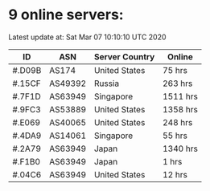 # 9 online servers:

Latest update at: Sat Mar 07 10:10:10 UTC 2020

| ID | ASN | Server Country | Online |
| -- | --- | -------------- | ------ |
| #.D09B | AS174 | United States | 75 hrs |
| #.15CF | AS49392 | Russia | 263 hrs |
| #.7F1D | AS63949 | Singapore | 1511 hrs |
| #.9FC3 | AS53889 | United States | 1358 hrs |
| #.E069 | AS40065 | United States | 248 hrs |
| #.4DA9 | AS14061 | Singapore | 55 hrs |
| #.2A79 | AS63949 | Japan | 1340 hrs |
| #.F1B0 | AS63949 | Japan | 1 hrs |
| #.04C6 | AS63949 | United States | 12 hrs |

